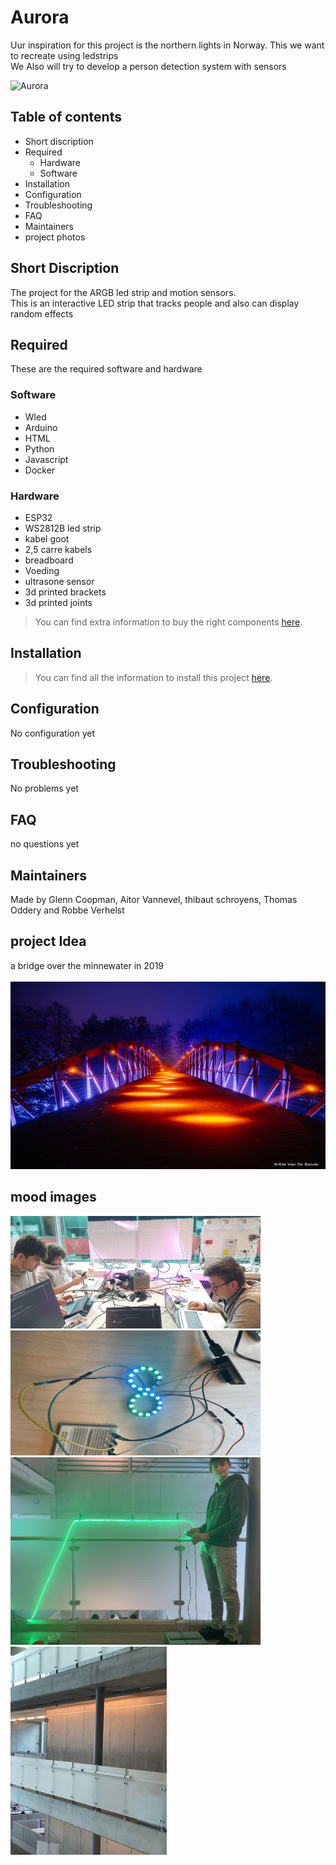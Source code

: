 # Aurora
Uur inspiration for this project is the northern lights in Norway. This we want to recreate using ledstrips <br /> 
We Also will try to develop a person detection system with sensors

<img src="Documenten/images/Readme/Aurora%204k.jpg" alt="Aurora" width="700" height="300">


## Table of contents

- Short discription
- Required
  - Hardware
  - Software
- Installation
- Configuration
- Troubleshooting
- FAQ
- Maintainers
- project photos

## Short Discription

The project for the ARGB led strip and motion sensors. </br>
This is an interactive LED strip that tracks people and also can display random effects

## Required

These are the required software and hardware

 ### Software
 
 - Wled
 - Arduino
 - HTML
 - Python
 - Javascript
 - Docker
 
 ### Hardware

 - ESP32
 - WS2812B led strip
 - kabel goot 
 - 2,5 carre kabels
 - breadboard
 - Voeding
 - ultrasone sensor
 - 3d printed brackets
 - 3d printed joints

 > You can find extra information to buy the right components [here](./HARDWARE.md).

## Installation

> You can find all the information to install this project [here](./INSTALLATION.md).

## Configuration

No configuration yet

## Troubleshooting

No problems yet

## FAQ

no questions yet

## Maintainers
Made by  Glenn Coopman, Aitor Vannevel, thibaut schroyens, Thomas Oddery and Robbe Verhelst

## project Idea
a bridge over the minnewater in 2019 </br>
</br>
<img src="Documenten/images/Readme/bridge%20lights%20V2.jpg" alt="a bridge over the minnewater in 2019" width="600" height="300">



## mood images

<img src="Documenten/images/Readme/mood%20images%201.jpg" alt="mood image 1" width="400" >
<img src="Documenten/images/Readme/neopixel.jpg" alt="mood image 1" width="400" height = "200" ></br>
<img src="Documenten/images/Readme/first%20demo.jpg" alt="mood image 1" width="400" >
<img src="Documenten/images/Readme/kabelGoot.jpg" alt="mood image 1" width="250" >